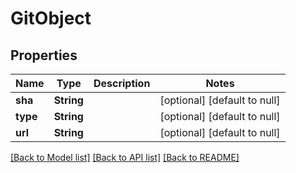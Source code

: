 # GitObject
## Properties

| Name | Type | Description | Notes |
|------------ | ------------- | ------------- | -------------|
| **sha** | **String** |  | [optional] [default to null] |
| **type** | **String** |  | [optional] [default to null] |
| **url** | **String** |  | [optional] [default to null] |

[[Back to Model list]](../README.md#documentation-for-models) [[Back to API list]](../README.md#documentation-for-api-endpoints) [[Back to README]](../README.md)

